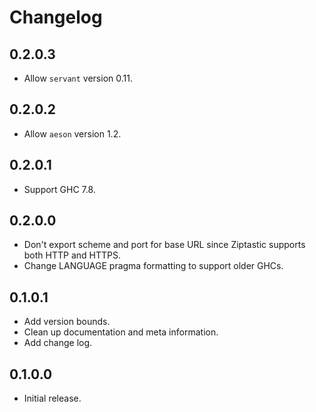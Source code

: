 # Changelog

## 0.2.0.3

  * Allow `servant` version 0.11.

## 0.2.0.2

  * Allow `aeson` version 1.2.

## 0.2.0.1

  * Support GHC 7.8.

## 0.2.0.0

  * Don't export scheme and port for base URL since Ziptastic supports both HTTP and HTTPS.
  * Change LANGUAGE pragma formatting to support older GHCs.

## 0.1.0.1

  * Add version bounds.
  * Clean up documentation and meta information.
  * Add change log.

## 0.1.0.0

  * Initial release.